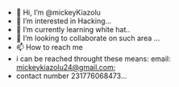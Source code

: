 - 👋 Hi, I’m @mickeyKiazolu
- 👀 I’m interested in Hacking...
- 🌱 I’m currently learning white hat..
- 💞️ I’m looking to collaborate on such area ...
- 📫 How to reach me 
- i can be reached throught these means: email: mickeykiazolu24@gmail.com;
- contact number 231776068473...
 
